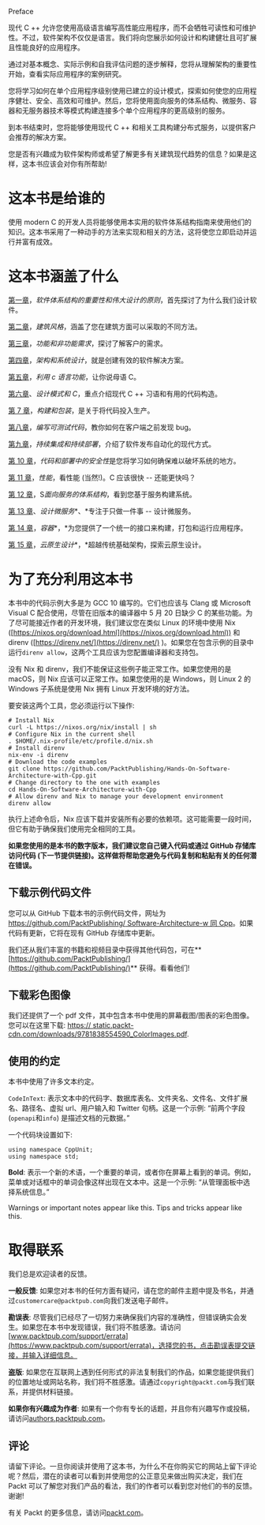 Preface

现代 C ++ 允许您使用高级语言编写高性能应用程序，而不会牺牲可读性和可维护性。不过，软件架构不仅仅是语言。我们将向您展示如何设计和构建健壮且可扩展且性能良好的应用程序。

通过对基本概念、实际示例和自我评估问题的逐步解释，您将从理解架构的重要性开始，查看实际应用程序的案例研究。

您将学习如何在单个应用程序级别使用已建立的设计模式，探索如何使您的应用程序健壮、安全、高效和可维护。然后，您将使用面向服务的体系结构、微服务、容器和无服务器技术等模式构建连接多个单个应用程序的更高级别的服务。

到本书结束时，您将能够使用现代 C ++ 和相关工具构建分布式服务，以提供客户会推荐的解决方案。

您是否有兴趣成为软件架构师或希望了解更多有关建筑现代趋势的信息？如果是这样，这本书应该会对你有所帮助!

# 这本书是给谁的

使用 modern C 的开发人员将能够使用本实用的软件体系结构指南来使用他们的知识。这本书采用了一种动手的方法来实现和相关的方法，这将使您立即启动并运行并富有成效。

# 这本书涵盖了什么

[第一章](01.html)，*软件体系结构的重要性和伟大设计的原则*，首先探讨了为什么我们设计软件。

[第二章](02.html)，*建筑风格*，涵盖了您在建筑方面可以采取的不同方法。

[第三章](03.html)，*功能和非功能需求*，探讨了解客户的需求。

[第四章](04.html)，*架构和系统设计*，就是创建有效的软件解决方案。

[第五章](05.html)，*利用 c 语言功能*，让你说母语 C。

[第六章](06.html)、*设计模式和 C*，重点介绍现代 C ++ 习语和有用的代码构造。

[第 7 章](07.html)，*构建和包装*，是关于将代码投入生产。

[第八章](08.html)，*编写可测试代码*，教你如何在客户端之前发现 bug。

[第九章](09.html)，*持续集成和持续部署*，介绍了软件发布自动化的现代方式。

[第 10 章](10.html)，*代码和部署中的安全性*是您将学习如何确保难以破坏系统的地方。

[第 11 章](11.html)，*性能*，看性能 (当然!)。C 应该很快 -- 还能更快吗？

[第 12 章](12.html)，S*面向服务的体系结构*，看到您基于服务构建系统。

[第 13 章](13.html)、*设计微服务**、*专注于只做一件事 -- 设计微服务。

[第 14 章](14.html)，*容器**，*为您提供了一个统一的接口来构建，打包和运行应用程序。

[第 15 章](15.html)，*云原生设计**，*超越传统基础架构，探索云原生设计。

# 为了充分利用这本书

本书中的代码示例大多是为 GCC 10 编写的。它们也应该与 Clang 或 Microsoft Visual C 配合使用，尽管在旧版本的编译器中 5 月 20 日缺少 C 的某些功能。为了尽可能接近作者的开发环境，我们建议您在类似 Linux 的环境中使用 Nix ([https://nixos.org/download.html](https://nixos.org/download.html)) 和 direnv ([https://direnv.net/](https://direnv.net/) )。如果您在包含示例的目录中运行`direnv allow`，这两个工具应该为您配置编译器和支持包。

没有 Nix 和 direnv，我们不能保证这些例子能正常工作。如果您使用的是 macOS，则 Nix 应该可以正常工作。如果您使用的是 Windows，则 Linux 2 的 Windows 子系统是使用 Nix 拥有 Linux 开发环境的好方法。

要安装这两个工具，您必须运行以下操作:

```
# Install Nix
curl -L https://nixos.org/nix/install | sh
# Configure Nix in the current shell
. $HOME/.nix-profile/etc/profile.d/nix.sh
# Install direnv
nix-env -i direnv
# Download the code examples
git clone https://github.com/PacktPublishing/Hands-On-Software-Architecture-with-Cpp.git
# Change directory to the one with examples
cd Hands-On-Software-Architecture-with-Cpp
# Allow direnv and Nix to manage your development environment
direnv allow
```

执行上述命令后，Nix 应该下载并安装所有必要的依赖项。这可能需要一段时间，但它有助于确保我们使用完全相同的工具。

**如果您使用的是本书的数字版本，我们建议您自己键入代码或通过 GitHub 存储库访问代码 (下一节提供链接)。这样做将帮助您避免与代码复制和粘贴有关的任何潜在错误。**

## 下载示例代码文件

您可以从 GitHub 下载本书的示例代码文件，网址为[https://github.com/PacktPublishing/ Software-Architecture-w 同 Cpp](https://github.com/PacktPublishing/Software-Architecture-with-Cpp)。如果代码有更新，它将在现有 GitHub 存储库中更新。

我们还从我们丰富的书籍和视频目录中获得其他代码包，可在**[https://github.com/PacktPublishing/](https://github.com/PacktPublishing/)** 获得。看看他们!

## 下载彩色图像

我们还提供了一个 pdf 文件，其中包含本书中使用的屏幕截图/图表的彩色图像。您可以在这里下载: [https:// static.packt-cdn.com/downloads/9781838554590_ColorImages.pdf](https://static.packt-cdn.com/downloads/9781838554590_ColorImages.pdf).

## 使用的约定

本书中使用了许多文本约定。

`CodeInText`: 表示文本中的代码字、数据库表名、文件夹名、文件名、文件扩展名、路径名、虚拟 url、用户输入和 Twitter 句柄。这是一个示例: “前两个字段 (`openapi`和`info`) 是描述文档的元数据。”

一个代码块设置如下:

```
using namespace CppUnit;
using namespace std;
```

**Bold**: 表示一个新的术语，一个重要的单词，或者你在屏幕上看到的单词。例如，菜单或对话框中的单词会像这样出现在文本中。这是一个示例: “从管理面板中选择系统信息。”

Warnings or important notes appear like this. Tips and tricks appear like this.

# 取得联系

我们总是欢迎读者的反馈。

**一般反馈**: 如果您对本书的任何方面有疑问，请在您的邮件主题中提及书名，并通过`customercare@packtpub.com`向我们发送电子邮件。

**勘误表**: 尽管我们已经尽了一切努力来确保我们内容的准确性，但错误确实会发生。如果您在本书中发现错误，我们将不胜感激。请访问[www.packtpub.com/support/errata](https://www.packtpub.com/support/errata)，选择您的书，点击勘误表提交链接，并输入详细信息。

**盗版**: 如果您在互联网上遇到任何形式的非法复制我们的作品，如果您能提供我们的位置地址或网站名称，我们将不胜感激。请通过`copyright@packt.com`与我们联系，并提供材料链接。

**如果你有兴趣成为作者**: 如果有一个你有专长的话题，并且你有兴趣写作或投稿，请访问[authors.packtpub.com](http://authors.packtpub.com/)。

## 评论

请留下评论。一旦你阅读并使用了这本书，为什么不在你购买它的网站上留下评论呢？然后，潜在的读者可以看到并使用您的公正意见来做出购买决定，我们在 Packt 可以了解您对我们产品的看法，我们的作者可以看到您对他们的书的反馈。谢谢!

有关 Packt 的更多信息，请访问[packt.com](http://www.packt.com/)。